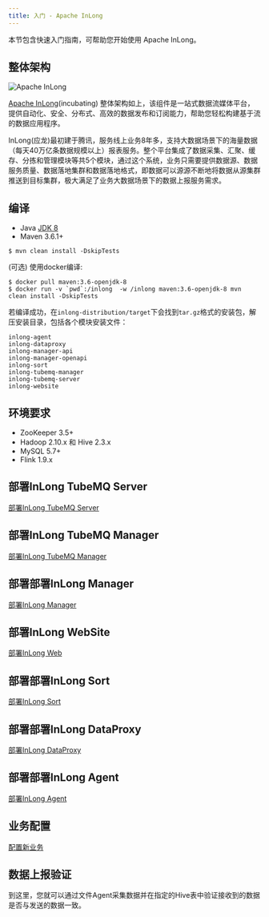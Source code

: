 ```yaml
---
title: 入门 - Apache InLong
---
```


本节包含快速入门指南，可帮助您开始使用 Apache InLong。

## 整体架构
<img src="../../img/inlong_architecture.png" align="center" alt="Apache InLong"/>

[Apache InLong](https://inlong.apache.org)(incubating) 整体架构如上，该组件是一站式数据流媒体平台，提供自动化、安全、分布式、高效的数据发布和订阅能力，帮助您轻松构建基于流的数据应用程序。

InLong(应龙)最初建于腾讯，服务线上业务8年多，支持大数据场景下的海量数据（每天40万亿条数据规模以上）报表服务。整个平台集成了数据采集、汇聚、缓存、分拣和管理模块等共5个模块，通过这个系统，业务只需要提供数据源、数据服务质量、数据落地集群和数据落地格式，即数据可以源源不断地将数据从源集群推送到目标集群，极大满足了业务大数据场景下的数据上报服务需求。

## 编译
- Java [JDK 8](https://adoptopenjdk.net/?variant=openjdk8)
- Maven 3.6.1+

```
$ mvn clean install -DskipTests
```
(可选) 使用docker编译:
```
$ docker pull maven:3.6-openjdk-8
$ docker run -v `pwd`:/inlong  -w /inlong maven:3.6-openjdk-8 mvn clean install -DskipTests
```
若编译成功，在`inlong-distribution/target`下会找到`tar.gz`格式的安装包，解压安装目录，包括各个模块安装文件：
```
inlong-agent
inlong-dataproxy
inlong-manager-api
inlong-manager-openapi
inlong-sort
inlong-tubemq-manager
inlong-tubemq-server
inlong-website
```

## 环境要求
- ZooKeeper 3.5+
- Hadoop 2.10.x 和 Hive 2.3.x
- MySQL 5.7+
- Flink 1.9.x

## 部署InLong TubeMQ Server
[部署InLong TubeMQ Server](modules/tubemq/quick_start.md)

## 部署InLong TubeMQ Manager
[部署InLong TubeMQ Manager](modules/tubemq/tubemq-manager/quick_start.md)

## 部署部署InLong Manager
[部署InLong Manager](modules/manager/quick_start.md)

## 部署InLong WebSite
[部署InLong Web](modules/website/quick_start.md)

## 部署部署InLong Sort
[部署InLong Sort](modules/sort/quick_start.md)

## 部署部署InLong DataProxy
[部署InLong DataProxy](modules/dataproxy/quick_start.md)

## 部署部署InLong Agent
[部署InLong Agent](modules/agent/quick_start.md)

## 业务配置
[配置新业务](modules/manager/user_manual.md)

## 数据上报验证
到这里，您就可以通过文件Agent采集数据并在指定的Hive表中验证接收到的数据是否与发送的数据一致。

